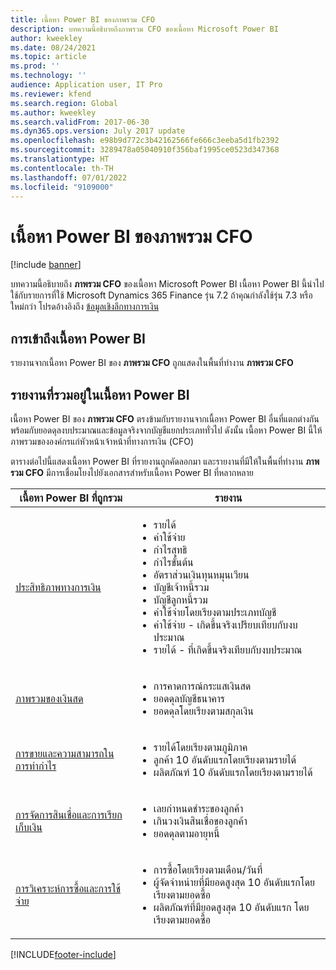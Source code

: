 ```yaml
---
title: เนื้อหา Power BI ของภาพรวม CFO
description: บทความนี้อธิบายถึงภาพรวม CFO ของเนื้อหา Microsoft Power BI
author: kweekley
ms.date: 08/24/2021
ms.topic: article
ms.prod: ''
ms.technology: ''
audience: Application user, IT Pro
ms.reviewer: kfend
ms.search.region: Global
ms.author: kweekley
ms.search.validFrom: 2017-06-30
ms.dyn365.ops.version: July 2017 update
ms.openlocfilehash: e98b9d772c3b42162566fe666c3eeba5d1fb2392
ms.sourcegitcommit: 3289478a05040910f356baf1995ce0523d347368
ms.translationtype: HT
ms.contentlocale: th-TH
ms.lasthandoff: 07/01/2022
ms.locfileid: "9109000"
---
```

# <a name="cfo-overview-power-bi-content"></a>เนื้อหา Power BI ของภาพรวม CFO

[!include [banner](../includes/banner.md)] 

บทความนี้อธิบายถึง **ภาพรวม CFO** ของเนื้อหา Microsoft Power BI เนื้อหา Power BI นี้นำไปใช้กับรายการที่ใช้ Microsoft Dynamics 365 Finance รุ่น 7.2 ถ้าคุณกำลังใช้รุ่น 7.3 หรือใหม่กว่า โปรดอ้างอิงถึง [ข้อมูลเชิงลึกทางการเงิน](financial-insights.md)

## <a name="accessing-the-power-bi-content"></a>การเข้าถึงเนื้อหา Power BI

รายงานจากเนื้อหา Power BI ของ **ภาพรวม CFO** ถูกแสดงในพื้นที่ทำงาน **ภาพรวม CFO**

## <a name="reports-that-are-included-in-the-power-bi-content"></a>รายงานที่รวมอยู่ในเนื้อหา Power BI
เนื้อหา Power BI ของ **ภาพรวม CFO** ตรงข้ามกับรายงานจากเนื้อหา Power BI อื่นที่แตกต่างกัน พร้อมกับยอดดุลงบประมาณและข้อมูลจริงจากบัญชีแยกประเภททั่วไป ดังนั้น เนื้อหา Power BI นี้ให้ภาพรวมขององค์กรแก่หัวหน้าเจ้าหน้าที่ทางการเงิน (CFO)

ตารางต่อไปนี้แสดงเนื้อหา Power BI ที่รายงานถูกคัดลอกมา และรายงานที่มีให้ในพื้นที่ทำงาน **ภาพรวม CFO** มีการเชื่อมโยงไปยังเอกสารสำหรับเนื้อหา Power BI ที่หลากหลาย

| เนื้อหา Power BI ที่ถูกรวม | รายงาน |
|-----------------------------------|---------|
| [ประสิทธิภาพทางการเงิน](financial-performance-power-bi-content-pack.md) | <ul><li>รายได้</li><li>ค่าใช้จ่าย</li><li>กำไรสุทธิ</li><li>กำไรขั้นต้น</li><li>อัตราส่วนเงินทุนหมุนเวียน</li><li>บัญชีเจ้าหนี้รวม</li><li>บัญชีลูกหนี้รวม</li><li>ค่าใช้จ่ายโดยเรียงตามประเภทบัญชี</li><li>ค่าใช้จ่าย - เกิดขึ้นจริงเปรียบเทียบกับงบประมาณ</li><li>รายได้ - ที่เกิดขึ้นจริงเทียบกับงบประมาณ</li></ul> |
| [ภาพรวมของเงินสด](../../../finance/cash-bank-management/Cash-Overview-Power-BI-content.md) | <ul><li>การคาดการณ์กระแสเงินสด</li><li>ยอดดุลบัญชีธนาคาร</li><li>ยอดดุลโดยเรียงตามสกุลเงิน</li></ul> |
| [การขายและความสามารถในการทำกำไร](sales-profitability-performance-content-pack.md) | <ul><li>รายได้โดยเรียงตามภูมิภาค</li><li>ลูกค้า 10 อันดับแรกโดยเรียงตามรายได้</li><li>ผลิตภัณฑ์ 10 อันดับแรกโดยเรียงตามรายได้</li></ul> |
| [การจัดการสินเชื่อและการเรียกเก็บเงิน](../../../finance/accounts-receivable/credit-collections-power-bi.md) | <ul><li>เลยกำหนดชำระของลูกค้า</li><li>เกินวงเงินสินเชื่อของลูกค้า</li><li>ยอดดุลตามอายุหนี้</li></ul> |
| [การวิเคราะห์การซื้อและการใช้จ่าย](../../../finance/accounts-receivable/credit-collections-power-bi.md) | <ul><li>การซื้อโดยเรียงตามเดือน/วันที่</li><li>ผู้จัดจำหน่ายที่มียอดสูงสุด 10 อันดับแรกโดยเรียงตามยอดซื้อ</li><li>ผลิตภัณฑ์ที่มียอดสูงสุด 10 อันดับแรก โดยเรียงตามยอดซื้อ</li></ul> |


[!INCLUDE[footer-include](../../../includes/footer-banner.md)]

